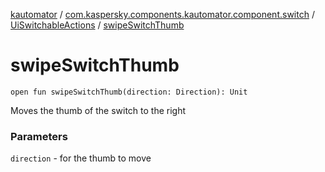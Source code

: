 [kautomator](../../index.md) / [com.kaspersky.components.kautomator.component.switch](../index.md) / [UiSwitchableActions](index.md) / [swipeSwitchThumb](./swipe-switch-thumb.md)

# swipeSwitchThumb

`open fun swipeSwitchThumb(direction: Direction): Unit`

Moves the thumb of the switch to the right

### Parameters

`direction` - for the thumb to move
